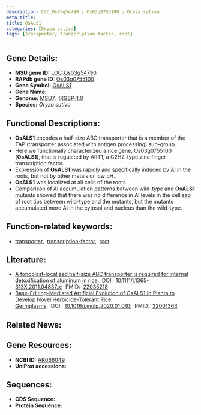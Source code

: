 ```yaml
---
description: LOC_Os03g54790 ; Os03g0755100 ; Oryza sativa
meta_title:
title: OsALS1
categories: [Oryza sativa]
tags: [transporter, transcription factor, root]
---
```


## Gene Details:
- **MSU gene ID:** [LOC_Os03g54790](http://rice.uga.edu/cgi-bin/ORF_infopage.cgi?orf=LOC_Os03g54790)  
- **RAPdb gene ID:** [Os03g0755100](https://rapdb.dna.affrc.go.jp/locus/?name=Os03g0755100)  
- **Gene Symbol:** <u>OsALS1</u>
- **Gene Name:**
- **Genome:**  [MSU7](http://rice.uga.edu/),&nbsp;&nbsp;[IRGSP-1.0](https://rapdb.dna.affrc.go.jp/download/irgsp1.html)
- **Species:** *Oryza sativa*

## Functional Descriptions:
   - **OsALS1** encodes a half-size ABC transporter that is a member of the TAP (transporter associated with antigen processing) sub-group.
   - Here we functionally characterized a rice gene, Os03g0755100 (**OsALS1**), that is regulated by ART1, a C2H2-type zinc finger transcription factor.
   - Expression of **OsALS1** was rapidly and specifically induced by Al in the roots, but not by other metals or low pH.
   - **OsALS1** was localized at all cells of the roots.
   - Comparison of Al accumulation patterns between wild-type and **OsALS1** mutants showed that there was no difference in Al levels in the cell sap of root tips between wild-type and the mutants, but the mutants accumulated more Al in the cytosol and nucleus than the wild-type.

## Function-related keywords:
   - [transporter](/tags/transporter/),&nbsp;&nbsp;[transcription-factor](/tags/transcription-factor/),&nbsp;&nbsp;[root](/tags/root/)

## Literature:
   - [A tonoplast-localized half-size ABC transporter is required for internal detoxification of aluminum in rice](https://www.doi.org/10.1111/j.1365-313X.2011.04837.x).&nbsp;&nbsp;DOI:&nbsp;&nbsp;[10.1111/j.1365-313X.2011.04837.x](https://www.doi.org/10.1111/j.1365-313X.2011.04837.x);&nbsp;&nbsp;PMID:&nbsp;&nbsp;[22035218](https://pubmed.ncbi.nlm.nih.gov/22035218/)
   - [Base-Editing-Mediated Artificial Evolution of OsALS1 In Planta to Develop Novel Herbicide-Tolerant Rice Germplasms](https://www.doi.org/10.1016/j.molp.2020.01.010).&nbsp;&nbsp;DOI:&nbsp;&nbsp;[10.1016/j.molp.2020.01.010](https://www.doi.org/10.1016/j.molp.2020.01.010);&nbsp;&nbsp;PMID:&nbsp;&nbsp;[32001363](https://pubmed.ncbi.nlm.nih.gov/32001363/)

## Related News:

## Gene Resources:
- **NCBI ID:**  [AK066049](http://www.ncbi.nlm.nih.gov/nuccore/AK066049)
- **UniProt accessions:** [](https://www.uniprot.org/uniprotkb//entry)

## Sequences:
- **CDS Sequence:**
- **Protein Sequence:**
